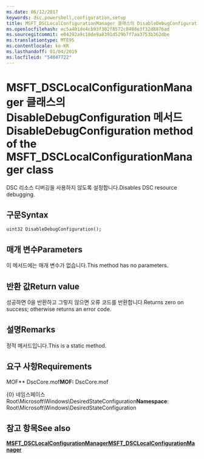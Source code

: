 ```yaml
---
ms.date: 06/12/2017
keywords: dsc,powershell,configuration,setup
title: MSFT_DSCLocalConfigurationManager 클래스의 DisableDebugConfiguration 메서드
ms.openlocfilehash: ec5a401de4cb93f302f8572c0408e3f32d8876ad
ms.sourcegitcommit: e04292a9c10de9a8391d529b7f7aa3753b362dbe
ms.translationtype: MTE95
ms.contentlocale: ko-KR
ms.lasthandoff: 01/04/2019
ms.locfileid: "54047722"
---
```

# <a name="disabledebugconfiguration-method-of-the-msftdsclocalconfigurationmanager-class"></a><span data-ttu-id="91d64-103">MSFT_DSCLocalConfigurationManager 클래스의 DisableDebugConfiguration 메서드</span><span class="sxs-lookup"><span data-stu-id="91d64-103">DisableDebugConfiguration method of the MSFT_DSCLocalConfigurationManager class</span></span>

<span data-ttu-id="91d64-104">DSC 리소스 디버깅을 사용하지 않도록 설정합니다.</span><span class="sxs-lookup"><span data-stu-id="91d64-104">Disables DSC resource debugging.</span></span>

## <a name="syntax"></a><span data-ttu-id="91d64-105">구문</span><span class="sxs-lookup"><span data-stu-id="91d64-105">Syntax</span></span>

```mof
uint32 DisableDebugConfiguration();
```

## <a name="parameters"></a><span data-ttu-id="91d64-106">매개 변수</span><span class="sxs-lookup"><span data-stu-id="91d64-106">Parameters</span></span>

<span data-ttu-id="91d64-107">이 메서드에는 매개 변수가 없습니다.</span><span class="sxs-lookup"><span data-stu-id="91d64-107">This method has no parameters.</span></span>

## <a name="return-value"></a><span data-ttu-id="91d64-108">반환 값</span><span class="sxs-lookup"><span data-stu-id="91d64-108">Return value</span></span>

<span data-ttu-id="91d64-109">성공하면 0을 반환하고 그렇지 않으면 오류 코드를 반환합니다.</span><span class="sxs-lookup"><span data-stu-id="91d64-109">Returns zero on success; otherwise returns an error code.</span></span>

## <a name="remarks"></a><span data-ttu-id="91d64-110">설명</span><span class="sxs-lookup"><span data-stu-id="91d64-110">Remarks</span></span>

<span data-ttu-id="91d64-111">정적 메서드입니다.</span><span class="sxs-lookup"><span data-stu-id="91d64-111">This is a static method.</span></span>

## <a name="requirements"></a><span data-ttu-id="91d64-112">요구 사항</span><span class="sxs-lookup"><span data-stu-id="91d64-112">Requirements</span></span>

<span data-ttu-id="91d64-113">MOF\*\* DscCore.mof</span><span class="sxs-lookup"><span data-stu-id="91d64-113">**MOF:** DscCore.mof</span></span>

<span data-ttu-id="91d64-114">{0} 네임스페이스 Root\Microsoft\Windows\DesiredStateConfiguration</span><span class="sxs-lookup"><span data-stu-id="91d64-114">**Namespace**: Root\Microsoft\Windows\DesiredStateConfiguration</span></span>

## <a name="see-also"></a><span data-ttu-id="91d64-115">참고 항목</span><span class="sxs-lookup"><span data-stu-id="91d64-115">See also</span></span>

[<span data-ttu-id="91d64-116">**MSFT_DSCLocalConfigurationManager**</span><span class="sxs-lookup"><span data-stu-id="91d64-116">**MSFT_DSCLocalConfigurationManager**</span></span>](msft-dsclocalconfigurationmanager.md)